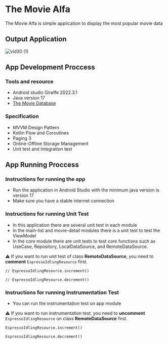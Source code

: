 # The Movie Alfa
The Movie Alfa is simple application to display the most popular movie data

## Output Application
![vid30 (1)](https://github.com/yogadarma13/the-movie-alfa/assets/37299231/b5f7d74b-ffed-4e4b-9345-6629f8bdb629)


## App Development Proccess

### Tools and resource
- Android studio Giraffe 2022.3.1
- Java version 17
- [The Movie Database](https://www.themoviedb.org/documentation/api/)

### Specification
- MVVM Design Pattern
- Kotlin Flow and Coroutines
- Paging 3
- Online-Offline Storage Management
- Unit test and Integration test

## App Running Proccess

### Instructions for running the app
- Run the application in Android Studio with the minimum java version is version 17
- Make sure you have a stable internet connection

### Instructions for running Unit Test
- In this application there are several unit test in each module
- In the main-list and movie-detail modules there is a unit test to test the ViewModel
- In the core module there are unit tests to test core functions such as UseCase, Repository, LocalDataSource, and RemoteDataSource.

:warning: If you want to run unit test of class **RemoteDataSource**, you need to **comment** ```EspressoIdlingResource``` first.
```
// EspressoIdlingResource.increment()
```
```
// EspressoIdlingResource.decrement()
```

### Instructions for running Instrumentation Test
- You can run the instrumentation test on app module

:warning: If you want to run instrumentation test, you need to **uncomment** ```EspressoIdlingResource``` on class **RemoteDataSource** first.
```
EspressoIdlingResource.increment()
```
```
EspressoIdlingResource.decrement()
```

